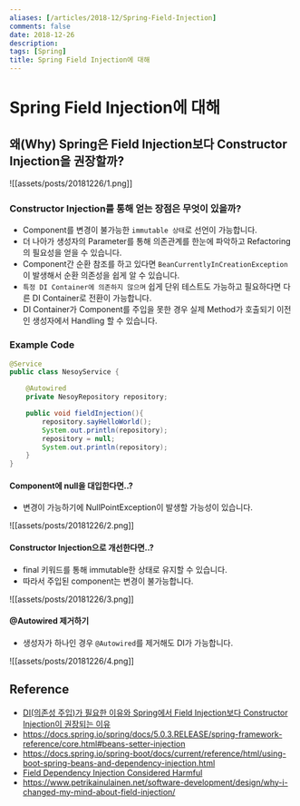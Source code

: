 ```yaml
---
aliases: [/articles/2018-12/Spring-Field-Injection]
comments: false
date: 2018-12-26
description: 
tags: [Spring]
title: Spring Field Injection에 대해
---
```

# Spring Field Injection에 대해
## 왜(Why) Spring은 Field Injection보다 Constructor Injection을 권장할까?
![[assets/posts/20181226/1.png]]

### Constructor Injection를 통해 얻는 장점은 무엇이 있을까?
- Component를 변경이 불가능한 `immutable 상태`로 선언이 가능합니다.
- 더 나아가 생성자의 Parameter를 통해 의존관계를 한눈에 파악하고 Refactoring의 필요성을 얻을 수 있습니다.
- Component간 순환 참조를 하고 있다면 `BeanCurrentlyInCreationException`이 발생해서 순환 의존성을 쉽게 알 수 있습니다.
- `특정 DI Container에 의존하지 않으며` 쉽게 단위 테스트도 가능하고 필요하다면 다른 DI Container로 전환이 가능합니다.
- DI Container가 Component를 주입을 못한 경우 실제 Method가 호출되기 이전인 생성자에서 Handling 할 수 있습니다.

### Example Code
```java
@Service
public class NesoyService {

	@Autowired
	private NesoyRepository repository;

	public void fieldInjection(){
		repository.sayHelloWorld();
		System.out.println(repository);
		repository = null;
		System.out.println(repository);
	}
}
```

#### Component에 null을 대입한다면..?
- 변경이 가능하기에 NullPointException이 발생할 가능성이 있습니다.

![[assets/posts/20181226/2.png]]

#### Constructor Injection으로 개선한다면..?
- final 키워드를 통해 immutable한 상태로 유지할 수 있습니다.
- 따라서 주입된 component는 변경이 불가능합니다.

![[assets/posts/20181226/3.png]]


#### @Autowired 제거하기
- 생성자가 하나인 경우 `@Autowired`를 제거해도 DI가 가능합니다.

![[assets/posts/20181226/4.png]]


## Reference
- [DI(의존성 주입)가 필요한 이유와 Spring에서 Field Injection보다 Constructor Injection이 권장되는 이유](http://www.mimul.com/pebble/default/2018/03/30/1522386129211.html)
- <https://docs.spring.io/spring/docs/5.0.3.RELEASE/spring-framework-reference/core.html#beans-setter-injection>
- <https://docs.spring.io/spring-boot/docs/current/reference/html/using-boot-spring-beans-and-dependency-injection.html>
- [Field Dependency Injection Considered Harmful](https://www.vojtechruzicka.com/field-dependency-injection-considered-harmful/)
- <https://www.petrikainulainen.net/software-development/design/why-i-changed-my-mind-about-field-injection/>
